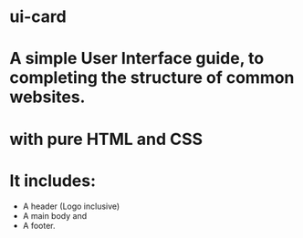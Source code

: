 # ui-card

# A simple User Interface guide, to completing the structure of common websites.
# with pure HTML and CSS

# It includes: 
  * A header (Logo inclusive)
  * A main body and
  * A footer.
